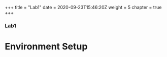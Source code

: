 +++
title = "Lab1"
date = 2020-09-23T15:46:20Z
weight = 5
chapter = true
+++

### Lab1

# Environment Setup
